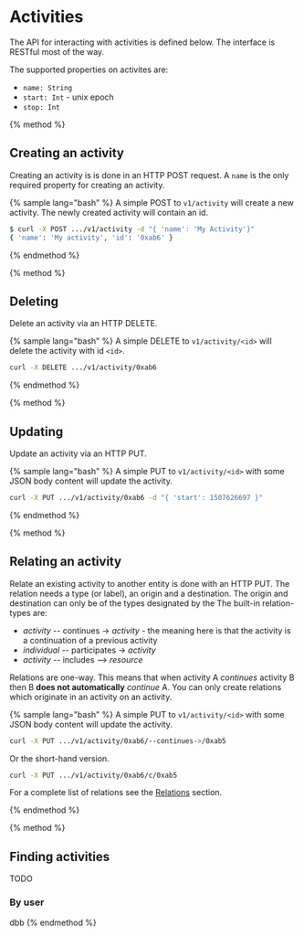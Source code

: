 # Activities

The API for interacting with activities is defined below. The interface is RESTful most of the way.

The supported properties on activites are:

 * `name: String`
 * `start: Int` - unix epoch
 * `stop: Int`

{% method %}
## Creating an activity

Creating an activity is is done in an HTTP POST request. A `name` is the only required property for creating an activity. 

{% sample lang="bash" %}
A simple POST to `v1/activity` will create a new activity. The newly created activity will contain an id.

```bash
$ curl -X POST .../v1/activity -d "{ 'name': 'My Activity'}"
{ 'name': 'My activity', 'id': '0xab6' }
```

{% endmethod %}

{% method %}

## Deleting

Delete an activity via an HTTP DELETE.

{% sample lang="bash" %}
A simple DELETE to `v1/activity/<id>` will delete the activity with id `<id>`.


```bash
curl -X DELETE .../v1/activity/0xab6
```

{% endmethod %}

{% method %}
## Updating

Update an activity via an HTTP PUT.

{% sample lang="bash" %}
A simple PUT to `v1/activity/<id>` with some JSON body content will update the activity.


```bash
curl -X PUT .../v1/activity/0xab6 -d "{ 'start': 1507626697 }"
```

{% endmethod %}

{% method %}
## Relating an activity

Relate an existing activity to another entity is done with an HTTP PUT. The relation needs a type (or label), an origin and a destination. The origin and destination can only be of the types designated by the  The built-in relation-types are:

 * *activity* -- continues -> *activity* - the meaning here is that the activity is a continuation of a previous activity
 * *individual* -- participates -> *activity*
 * *activity* -- includes --> *resource*
 
 
Relations are one-way. This means that when activity A *continues* activity B then B **does not automatically** *continue* A. You can only create relations which originate in an activity on an activity.

{% sample lang="bash" %}
A simple PUT to `v1/activity/<id>` with some JSON body content will update the activity.


```bash
curl -X PUT .../v1/activity/0xab6/--continues->/0xab5
```

Or the short-hand version.

```bash
curl -X PUT .../v1/activity/0xab6/c/0xab5
```

For a complete list of relations see the [Relations](content/relations.html) section.

{% endmethod %}

{% method %}
## Finding activities

TODO

### By user
dbb
{% endmethod %}





















